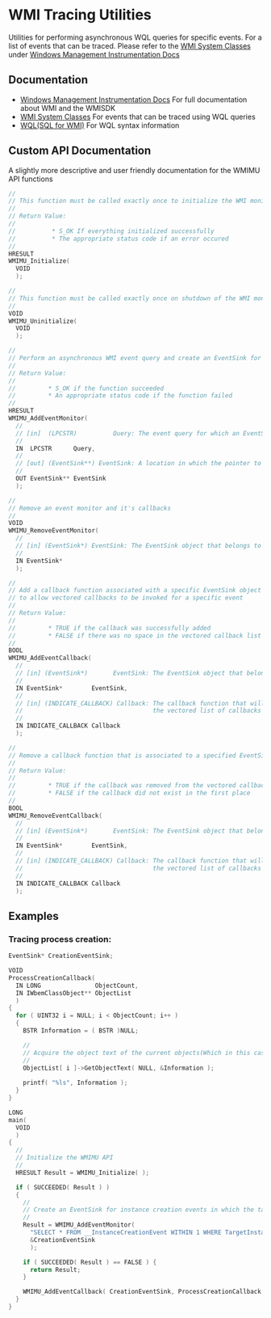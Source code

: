 # WMI Tracing Utilities
Utilities for performing asynchronous WQL queries for specific events. For a list of events that can be traced. Please refer to the [WMI System Classes](https://learn.microsoft.com/en-us/windows/win32/wmisdk/wmi-system-classes) under [Windows Management Instrumentation Docs](https://learn.microsoft.com/en-us/windows/win32/wmisdk/wmi-start-page)

## Documentation
* [Windows Management Instrumentation Docs](https://learn.microsoft.com/en-us/windows/win32/wmisdk/wmi-start-page)
  For full documentation about WMI and the WMISDK
* [WMI System Classes](https://learn.microsoft.com/en-us/windows/win32/wmisdk/wmi-system-classes)
  For events that can be traced using WQL queries
* [WQL(SQL for WMI)](https://learn.microsoft.com/en-us/windows/win32/wmisdk/wql-sql-for-wmi)
  For WQL syntax information

## Custom API Documentation
A slightly more descriptive and user friendly documentation for the WMIMU API functions
```cpp
//
// This function must be called exactly once to initialize the WMI monitoring API
//
// Return Value:
//
//          * S_OK If everything initialized successfully
//          * The appropriate status code if an error occured
//
HRESULT
WMIMU_Initialize(
  VOID
  );
```
```cpp
//
// This function must be called exactly once on shutdown of the WMI monitoring API
//
VOID
WMIMU_Uninitialize(
  VOID
  );
```
```cpp
//
// Perform an asynchronous WMI event query and create an EventSink for callbacks
//
// Return Value:
//
//         * S_OK if the function succeeded
//         * An appropriate status code if the function failed
//
HRESULT
WMIMU_AddEventMonitor(
  //
  // [in]  (LPCSTR)          Query: The event query for which an EventSink object will be created
  //
  IN  LPCSTR      Query,
  //
  // [out] (EventSink**) EventSink: A location in which the pointer to the newly created EventSink object will be stored
  //
  OUT EventSink** EventSink
  );
```
```cpp
//
// Remove an event monitor and it's callbacks
//
VOID
WMIMU_RemoveEventMonitor(
  //
  // [in] (EventSink*) EventSink: The EventSink object that belongs to a previously created monitor
  //
  IN EventSink*
  );
```
```cpp
//
// Add a callback function associated with a specific EventSink object
// to allow vectored callbacks to be invoked for a specific event
//
// Return Value:
//
//         * TRUE if the callback was successfully added
//         * FALSE if there was no space in the vectored callback list for the callback
//
BOOL
WMIMU_AddEventCallback(
  //
  // [in] (EventSink*)       EventSink: The EventSink object that belongs to a desired event query
  //
  IN EventSink*        EventSink,
  //
  // [in] (INDICATE_CALLBACK) Callback: The callback function that will be added onto
  //                                    the vectored list of callbacks that will be invoked at the desired event
  //
  IN INDICATE_CALLBACK Callback
  );
```
```cpp
//
// Remove a callback function that is associated to a specified EventSink obejct
//
// Return Value:
//
//         * TRUE if the callback was removed from the vectored callback list
//         * FALSE if the callback did not exist in the first place
//
BOOL
WMIMU_RemoveEventCallback(
  //
  // [in] (EventSink*)       EventSink: The EventSink object that belongs to a desired event query
  //
  IN EventSink*        EventSink,
  //
  // [in] (INDICATE_CALLBACK) Callback: The callback function that will be removed from
  //                                    the vectored list of callbacks that will be invoked at the desired event
  //
  IN INDICATE_CALLBACK Callback
  );
```
## Examples
### Tracing process creation:
```cpp
EventSink* CreationEventSink;

VOID
ProcessCreationCallback(
  IN LONG               ObjectCount,
  IN IWbemClassObject** ObjectList
  )
{
  for ( UINT32 i = NULL; i < ObjectCount; i++ )
  {
    BSTR Information = ( BSTR )NULL;

    //
    // Acquire the object text of the current objects(Which in this case contains a very descriptive Win32_Process object)
    //
    ObjectList[ i ]->GetObjectText( NULL, &Information );
    
    printf( "%ls", Information );
  }  
}

LONG
main(
  VOID
  )
{
  //
  // Initialize the WMIMU API 
  //
  HRESULT Result = WMIMU_Initialize( );

  if ( SUCCEEDED( Result ) )
  {
    //
    // Create an EventSink for instance creation events in which the target instance is a process
    //
    Result = WMIMU_AddEventMonitor(
      "SELECT * FROM __InstanceCreationEvent WITHIN 1 WHERE TargetInstance ISA 'Win32_Process'",
      &CreationEventSink
      );

    if ( SUCCEEDED( Result ) == FALSE ) {
      return Result;
    }

    WMIMU_AddEventCallback( CreationEventSink, ProcessCreationCallback );
  }
}
```
